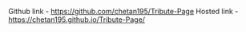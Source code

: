 Github link -  https://github.com/chetan195/Tribute-Page
Hosted link -  https://chetan195.github.io/Tribute-Page/
